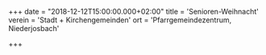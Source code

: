 +++
date = "2018-12-12T15:00:00.000+02:00"
title = 'Senioren-Weihnacht'
verein = 'Stadt + Kirchengemeinden'
ort = 'Pfarrgemeindezentrum, Niederjosbach'

+++

      